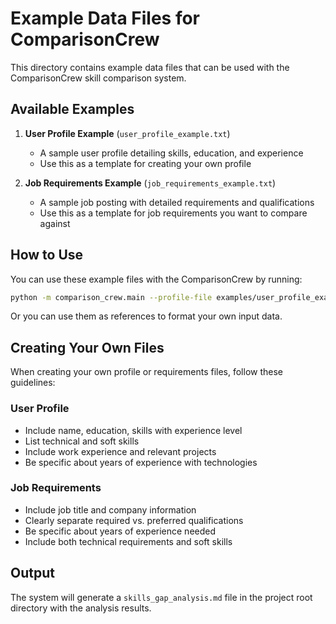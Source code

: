 # Example Data Files for ComparisonCrew

This directory contains example data files that can be used with the ComparisonCrew skill comparison system.

## Available Examples

1. **User Profile Example** (`user_profile_example.txt`)
   - A sample user profile detailing skills, education, and experience
   - Use this as a template for creating your own profile

2. **Job Requirements Example** (`job_requirements_example.txt`)
   - A sample job posting with detailed requirements and qualifications
   - Use this as a template for job requirements you want to compare against

## How to Use

You can use these example files with the ComparisonCrew by running:

```bash
python -m comparison_crew.main --profile-file examples/user_profile_example.txt --requirements-file examples/job_requirements_example.txt
```

Or you can use them as references to format your own input data.

## Creating Your Own Files

When creating your own profile or requirements files, follow these guidelines:

### User Profile
- Include name, education, skills with experience level
- List technical and soft skills
- Include work experience and relevant projects
- Be specific about years of experience with technologies

### Job Requirements
- Include job title and company information
- Clearly separate required vs. preferred qualifications
- Be specific about years of experience needed
- Include both technical requirements and soft skills

## Output

The system will generate a `skills_gap_analysis.md` file in the project root directory with the analysis results. 
